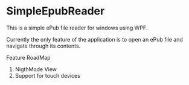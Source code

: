 # SimpleEpubReader
This is a simple ePub file reader for windows using WPF.

Currently the only feature of the application is to open an ePub file and navigate through its contents. 

Feature RoadMap
1) NigthMode View
2) Support for touch devices 
